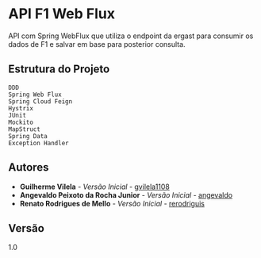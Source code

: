 # API F1 Web Flux

API com Spring WebFlux que utiliza o endpoint da ergast para consumir os dados de F1 e salvar em base para posterior consulta.  

## Estrutura do Projeto

```
DDD
Spring Web Flux
Spring Cloud Feign
Hystrix
JUnit
Mockito
MapStruct
Spring Data 
Exception Handler
```

## Autores

* **Guilherme Vilela** - *Versão Inicial* - [gvilela1108](https://github.com/gvilela1108)
* **Angevaldo Peixoto da Rocha Junior** - *Versão Inicial* - [angevaldo](https://github.com/angevaldo)
* **Renato Rodrigues de Mello** - *Versão Inicial* - [rerodriguis](https://github.com/rerodriguis)



 

## Versão
1.0
